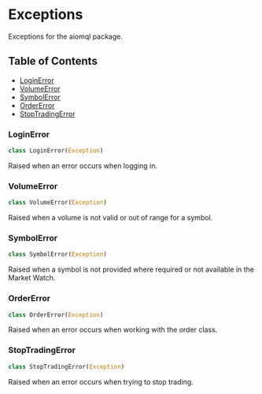# Exceptions
Exceptions for the aiomql package.

## Table of Contents
- [LoginError](#exceptions.login_error)
- [VolumeError](#exceptions.volume_error)
- [SymbolError](#exceptions.symbol_error)
- [OrderError](#exceptions.order_error)
- [StopTradingError](#exceptions.stop_trading_error)

    
<a id="exceptions.login_error"></a>
### LoginError
```python
class LoginError(Exception)
```
Raised when an error occurs when logging in.


<a id="exceptions.volume_error"></a>
### VolumeError
```python
class VolumeError(Exception)
```
Raised when a volume is not valid or out of range for a symbol.


<a id="exceptions.symbol_error"></a>
### SymbolError
```python
class SymbolError(Exception)
```
Raised when a symbol is not provided where required or not available in the Market Watch.


<a id="exceptions.order_error"></a>
### OrderError
```python
class OrderError(Exception)
```
Raised when an error occurs when working with the order class.


<a id="exceptions.Stop_trading_error"></a>
### StopTradingError
```python
class StopTradingError(Exception)
```
Raised when an error occurs when trying to stop trading.
